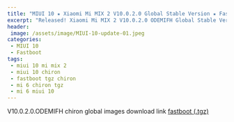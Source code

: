 ```yaml
---
title: "MIUI 10 ★ Xiaomi Mi MIX 2 V10.0.2.0 Global Stable Version ★ Fastboot ROM Download"
excerpt: "Released! Xiaomi Mi MIX 2 V10.0.2.0 ODEMIFH Global Stable Version Fastboot File Download"
header:
 image: /assets/image/MIUI-10-update-01.jpeg
categories:
 - MIUI 10
 - Fastboot
tags:
 - miui 10 mi mix 2
 - miui 10 chiron
 - fastboot tgz chiron
 - mi 6 chiron tgz
 - mi 6 miui 10
---
```


V10.0.2.0.ODEMIFH chiron global images download link [fastboot (.tgz)](http://bigota.d.miui.com/V10.0.2.0.ODEMIFH/chiron_global_images_V10.0.2.0.ODEMIFH_20180906.0000.00_8.0_global_bcc80dae29.tgz)
